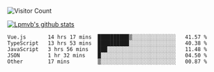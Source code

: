 ![Visitor Count](https://profile-counter.glitch.me/Lpmvb/count.svg)

[![Lpmvb's github stats](https://github-readme-stats.vercel.app/api?username=lpmvb&show_icons=true&title_color=fff&icon_color=79ff97&text_color=9f9f9f&bg_color=151515)](https://github.com/anuraghazra/github-readme-stats)

<!--
Here are some ideas to get you started:

- 🔭 I’m currently working on ...
- 🌱 I’m currently learning ...
- 👯 I’m looking to collaborate on ...
- 🤔 I’m looking for help with ...
- 💬 Ask me about ...
- 📫 How to reach me: ...
- 😄 Pronouns: ...
- ⚡ Fun fact: ...
-->

<!--START_SECTION:waka-->

```text
Vue.js       14 hrs 17 mins  ██████████▒░░░░░░░░░░░░░░   41.57 %
TypeScript   13 hrs 53 mins  ██████████░░░░░░░░░░░░░░░   40.38 %
JavaScript   3 hrs 56 mins   ███░░░░░░░░░░░░░░░░░░░░░░   11.48 %
JSON         1 hr 32 mins    █░░░░░░░░░░░░░░░░░░░░░░░░   04.50 %
Other        17 mins         ▒░░░░░░░░░░░░░░░░░░░░░░░░   00.87 %
```

<!--END_SECTION:waka-->
